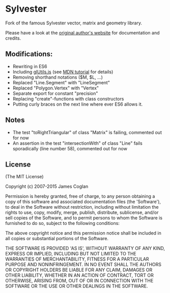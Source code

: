 # Sylvester

Fork of the famous Sylvester vector, matrix and geometry library.

Please have a look at the [original author's website](http://sylvester.jcoglan.com) for documentation and credits.

## Modifications:
  - Rewriting in ES6
  - Including [glUtils.js](https://github.com/mdn/webgl-examples/blob/gh-pages/tutorial/glUtils.js) (see [MDN tutorial](https://developer.mozilla.org/en-US/docs/Web/API/WebGL_API/Tutorial/Adding_2D_content_to_a_WebGL_context) for details)
  - Removing shorthand notations ($M, $L, ...)
  - Replaced "Line.Segment" with "LineSegment"
  - Replaced "Polygon.Vertex" with "Vertex"
  - Separate export for constant "precision"
  - Replacing "create"-functions with class constructors
  - Putting curly braces on the next line where ever ES6 allows it.

## Notes
  - The test "toRightTriangular" of class "Matrix" is failing, commented out for now
  - An assertion in the test "intersectionWith" of class "Line" fails sporadically (line number 58), commented out for now

## License

(The MIT License)

Copyright (c) 2007-2015 James Coglan

Permission is hereby granted, free of charge, to any person obtaining a copy of
this software and associated documentation files (the 'Software'), to deal in
the Software without restriction, including without limitation the rights to
use, copy, modify, merge, publish, distribute, sublicense, and/or sell copies of
the Software, and to permit persons to whom the Software is furnished to do so,
subject to the following conditions:

The above copyright notice and this permission notice shall be included in all
copies or substantial portions of the Software.

THE SOFTWARE IS PROVIDED 'AS IS', WITHOUT WARRANTY OF ANY KIND, EXPRESS OR
IMPLIED, INCLUDING BUT NOT LIMITED TO THE WARRANTIES OF MERCHANTABILITY, FITNESS
FOR A PARTICULAR PURPOSE AND NONINFRINGEMENT. IN NO EVENT SHALL THE AUTHORS OR
COPYRIGHT HOLDERS BE LIABLE FOR ANY CLAIM, DAMAGES OR OTHER LIABILITY, WHETHER
IN AN ACTION OF CONTRACT, TORT OR OTHERWISE, ARISING FROM, OUT OF OR IN
CONNECTION WITH THE SOFTWARE OR THE USE OR OTHER DEALINGS IN THE SOFTWARE.